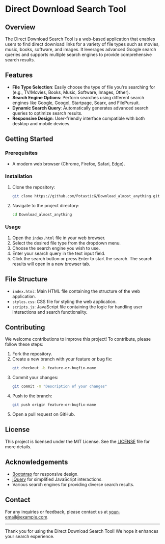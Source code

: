 # Direct Download Search Tool

## Overview
The Direct Download Search Tool is a web-based application that enables users to find direct download links for a variety of file types such as movies, music, books, software, and images. It leverages advanced Google search queries and supports multiple search engines to provide comprehensive search results.

## Features
- **File Type Selection**: Easily choose the type of file you're searching for (e.g., TV/Movies, Books, Music, Software, Images, Other).
- **Search Engine Options**: Perform searches using different search engines like Google, Googol, Startpage, Searx, and FilePursuit.
- **Dynamic Search Query**: Automatically generates advanced search queries to optimize search results.
- **Responsive Design**: User-friendly interface compatible with both desktop and mobile devices.

## Getting Started
### Prerequisites
- A modern web browser (Chrome, Firefox, Safari, Edge).

### Installation
1. Clone the repository:
    ```bash
    git clone https://github.com/PotasticG/Download_almost_anything.git
    ```
2. Navigate to the project directory:
    ```bash
    cd Download_almost_anything
    ```

### Usage
1. Open the `index.html` file in your web browser.
2. Select the desired file type from the dropdown menu.
3. Choose the search engine you wish to use.
4. Enter your search query in the text input field.
5. Click the search button or press Enter to start the search. The search results will open in a new browser tab.

## File Structure
- `index.html`: Main HTML file containing the structure of the web application.
- `styles.css`: CSS file for styling the web application.
- `scripts.js`: JavaScript file containing the logic for handling user interactions and search functionality.

## Contributing
We welcome contributions to improve this project! To contribute, please follow these steps:
1. Fork the repository.
2. Create a new branch with your feature or bug fix:
    ```bash
    git checkout -b feature-or-bugfix-name
    ```
3. Commit your changes:
    ```bash
    git commit -m "Description of your changes"
    ```
4. Push to the branch:
    ```bash
    git push origin feature-or-bugfix-name
    ```
5. Open a pull request on GitHub.

## License
This project is licensed under the MIT License. See the [LICENSE](LICENSE) file for more details.

## Acknowledgements
- [Bootstrap](https://getbootstrap.com/) for responsive design.
- [jQuery](https://jquery.com/) for simplified JavaScript interactions.
- Various search engines for providing diverse search results.

## Contact
For any inquiries or feedback, please contact us at [your-email@example.com](mailto:skdr2311@gmail.com).

---

Thank you for using the Direct Download Search Tool! We hope it enhances your search experience.
